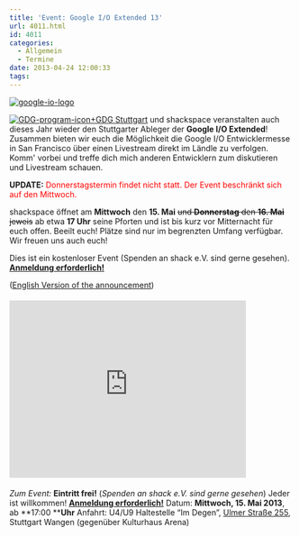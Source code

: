 ```yaml
---
title: 'Event: Google I/O Extended 13'
url: 4011.html
id: 4011
categories:
  - Allgemein
  - Termine
date: 2013-04-24 12:00:33
tags:
---
```


[
![google-io-logo](https://blog.shackspace.de/wp-content/uploads/2013/04/google-io-logo.png)](https://blog.shackspace.de/wp-content/uploads/2013/04/google-io-logo.png)

[![GDG-program-icon](https://blog.shackspace.de/wp-content/uploads/2013/04/GDG-program-icon-150x150.png)](https://blog.shackspace.de/wp-content/uploads/2013/04/google-io-logo.png)[+GDG Stuttgart](https://plus.google.com/110418713081470246659/about) und shackspace veranstalten auch dieses Jahr wieder den Stuttgarter Ableger der **Google I/O Extended**!
Zusammen bieten wir euch die Möglichkeit die Google I/O Entwicklermesse in San Francisco über einen Livestream direkt im Ländle zu verfolgen. Komm' vorbei und treffe dich mich anderen Entwicklern zum diskutieren und Livestream schauen.

**UPDATE:** <span style="color: #ff0000;">Donnerstagstermin findet nicht statt. Der Event beschränkt sich auf den Mittwoch.</span>

shackspace öffnet am **Mittwoch** den **15\. Mai** <del>und **Donnerstag** den **16\. Mai** jeweis</del> ab etwa **17 Uhr** seine Pforten und ist bis kurz vor Mitternacht für euch offen.
Beeilt euch! Plätze sind nur im begrenzten Umfang verfügbar. Wir freuen uns auch euch!

Dies ist ein kostenloser Event (Spenden an shack e.V. sind gerne gesehen).
[**Anmeldung erforderlich!**](https://plus.google.com/110418713081470246659/posts)

([English Version of the announcement](https://plus.google.com/110418713081470246659/posts))

#### <span style="font-size: 1.17em;"><iframe style="font-size: 13px;" src="http://www.youtube.com/embed/Zla28IAd4LI" height="315" width="420" allowfullscreen="" frameborder="0"></iframe></span>

_Zum Event:_
**Eintritt frei!** (_Spenden an shack e.V. sind gerne gesehen_) Jeder ist willkommen! [**Anmeldung erforderlich!**](https://plus.google.com/110418713081470246659/posts)
Datum: **Mittwoch, 15\. Mai 2013**, ab **17:00 ****Uhr**
Anfahrt: U4/U9 Haltestelle “Im Degen”, [Ulmer Straße 255](https://blog.shackspace.de/?page_id=713), Stuttgart Wangen (gegenüber Kulturhaus Arena)